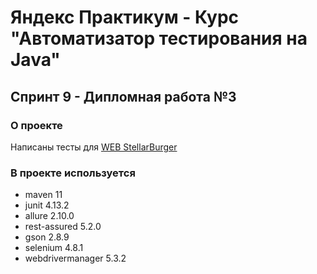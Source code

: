 # Яндекс Практикум - Курс "Автоматизатор тестирования на Java"
## Спринт 9 - Дипломная работа №3

### О проекте
Написаны тесты для [WEB StellarBurger](https://stellarburgers.nomoreparties.site/)

### В проекте используется
* maven 11
* junit 4.13.2
* allure 2.10.0
* rest-assured 5.2.0
* gson 2.8.9
* selenium 4.8.1
* webdrivermanager 5.3.2
